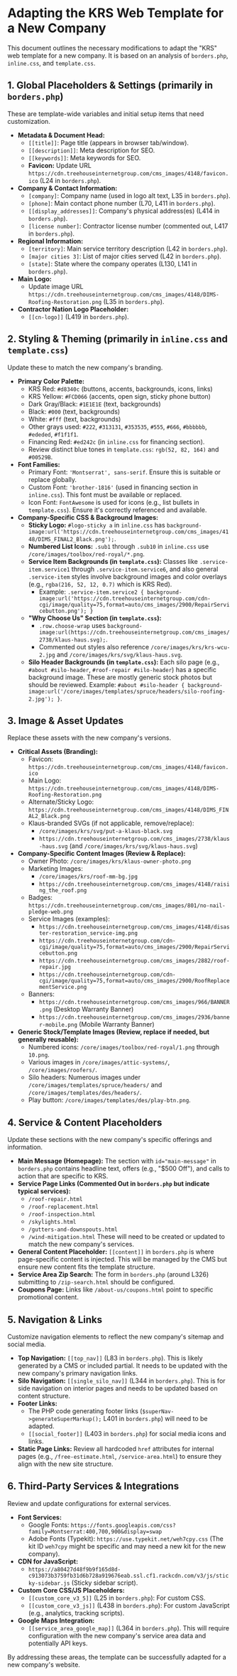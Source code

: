 # Adapting the KRS Web Template for a New Company

This document outlines the necessary modifications to adapt the "KRS" web template for a new company. It is based on an analysis of `borders.php`, `inline.css`, and `template.css`.

## 1. Global Placeholders & Settings (primarily in `borders.php`)

These are template-wide variables and initial setup items that need customization.

*   **Metadata & Document Head:**
    *   `[[title]]`: Page title (appears in browser tab/window).
    *   `[[description]]`: Meta description for SEO.
    *   `[[keywords]]`: Meta keywords for SEO.
    *   **Favicon:** Update URL `https://cdn.treehouseinternetgroup.com/cms_images/4148/favicon.ico` (L24 in `borders.php`).
*   **Company & Contact Information:**
    *   `[company]`: Company name (used in logo alt text, L35 in `borders.php`).
    *   `[phone]`: Main contact phone number (L70, L411 in `borders.php`).
    *   `[[display_addresses]]`: Company's physical address(es) (L414 in `borders.php`).
    *   `[license number]`: Contractor license number (commented out, L417 in `borders.php`).
*   **Regional Information:**
    *   `[territory]`: Main service territory description (L42 in `borders.php`).
    *   `[major cities 3]`: List of major cities served (L42 in `borders.php`).
    *   `[state]`: State where the company operates (L130, L141 in `borders.php`).
*   **Main Logo:**
    *   Update image URL `https://cdn.treehouseinternetgroup.com/cms_images/4148/DIMS-Roofing-Restoration.png` (L35 in `borders.php`).
*   **Contractor Nation Logo Placeholder:**
    *   `[[cn-logo]]` (L419 in `borders.php`).

## 2. Styling & Theming (primarily in `inline.css` and `template.css`)

Update these to match the new company's branding.

*   **Primary Color Palette:**
    *   KRS Red: `#d8340c` (buttons, accents, backgrounds, icons, links)
    *   KRS Yellow: `#FCD066` (accents, open sign, sticky phone button)
    *   Dark Gray/Black: `#1E1E1E` (text, backgrounds)
    *   Black: `#000` (text, backgrounds)
    *   White: `#fff` (text, backgrounds)
    *   Other grays used: `#222`, `#313131`, `#353535`, `#555`, `#666`, `#bbbbbb`, `#ededed`, `#f1f1f1`.
    *   Financing Red: `#ed242c` (in `inline.css` for financing section).
    *   Review distinct blue tones in `template.css`: `rgb(52, 82, 164)` and `#00529B`.
*   **Font Families:**
    *   Primary Font: `'Montserrat', sans-serif`. Ensure this is suitable or replace globally.
    *   Custom Font: `'brother-1816'` (used in financing section in `inline.css`). This font must be available or replaced.
    *   Icon Font: `FontAwesome` is used for icons (e.g., list bullets in `template.css`). Ensure it's correctly referenced and available.
*   **Company-Specific CSS & Background Images:**
    *   **Sticky Logo:** `#logo-sticky a` in `inline.css` has `background-image:url('https://cdn.treehouseinternetgroup.com/cms_images/4148/DIMS_FINAL2_Black.png');`.
    *   **Numbered List Icons:** `.sub1` through `.sub10` in `inline.css` use `/core/images/toolbox/red-royal/*.png`.
    *   **Service Item Backgrounds (in `template.css`):** Classes like `.service-item.service1` through `.service-item.service6`, and also general `.service-item` styles involve background images and color overlays (e.g., `rgba(216, 52, 12, 0.7)` which is KRS Red).
        *   Example: `.service-item.service2 { background-image:url('https://cdn.treehouseinternetgroup.com/cdn-cgi/image/quality=75,format=auto/cms_images/2900/RepairServicebutton.png'); }`
    *   **"Why Choose Us" Section (in `template.css`):**
        *   `.row.choose-wrap` uses `background-image:url(https://cdn.treehouseinternetgroup.com/cms_images/2738/klaus-haus.svg);`.
        *   Commented out styles also reference `/core/images/krs/krs-wcu-2.jpg` and `/core/images/krs/svg/klaus-haus.svg`.
    *   **Silo Header Backgrounds (in `template.css`):** Each silo page (e.g., `#about #silo-header`, `#roof-repair #silo-header`) has a specific background image. These are mostly generic stock photos but should be reviewed. Example: `#about #silo-header { background-image:url('/core/images/templates/spruce/headers/silo-roofing-2.jpg'); }`.

## 3. Image & Asset Updates

Replace these assets with the new company's versions.

*   **Critical Assets (Branding):**
    *   Favicon: `https://cdn.treehouseinternetgroup.com/cms_images/4148/favicon.ico`
    *   Main Logo: `https://cdn.treehouseinternetgroup.com/cms_images/4148/DIMS-Roofing-Restoration.png`
    *   Alternate/Sticky Logo: `https://cdn.treehouseinternetgroup.com/cms_images/4148/DIMS_FINAL2_Black.png`
    *   Klaus-branded SVGs (if not applicable, remove/replace):
        *   `/core/images/krs/svg/put-a-klaus-black.svg`
        *   `https://cdn.treehouseinternetgroup.com/cms_images/2738/klaus-haus.svg` (and `/core/images/krs/svg/klaus-haus.svg`)
*   **Company-Specific Content Images (Review & Replace):**
    *   Owner Photo: `/core/images/krs/klaus-owner-photo.png`
    *   Marketing Images:
        *   `/core/images/krs/roof-mm-bg.jpg`
        *   `https://cdn.treehouseinternetgroup.com/cms_images/4148/raising_the_roof.png`
    *   Badges: `https://cdn.treehouseinternetgroup.com/cms_images/801/no-nail-pledge-web.png`
    *   Service Images (examples):
        *   `https://cdn.treehouseinternetgroup.com/cms_images/4148/disaster-restoration_service-img.png`
        *   `https://cdn.treehouseinternetgroup.com/cdn-cgi/image/quality=75,format=auto/cms_images/2900/RepairServicebutton.png`
        *   `https://cdn.treehouseinternetgroup.com/cms_images/2882/roof-repair.jpg`
        *   `https://cdn.treehouseinternetgroup.com/cdn-cgi/image/quality=75,format=auto/cms_images/2900/RoofReplacementService.png`
    *   Banners:
        *   `https://cdn.treehouseinternetgroup.com/cms_images/966/BANNER.png` (Desktop Warranty Banner)
        *   `https://cdn.treehouseinternetgroup.com/cms_images/2936/banner-mobile.png` (Mobile Warranty Banner)
*   **Generic Stock/Template Images (Review, replace if needed, but generally reusable):**
    *   Numbered icons: `/core/images/toolbox/red-royal/1.png` through `10.png`.
    *   Various images in `/core/images/attic-systems/`, `/core/images/roofers/`.
    *   Silo headers: Numerous images under `/core/images/templates/spruce/headers/` and `/core/images/templates/des/headers/`.
    *   Play button: `/core/images/templates/des/play-btn.png`.

## 4. Service & Content Placeholders

Update these sections with the new company's specific offerings and information.

*   **Main Message (Homepage):** The section with `id="main-message"` in `borders.php` contains headline text, offers (e.g., "$500 Off"), and calls to action that are specific to KRS.
*   **Service Page Links (Commented Out in `borders.php` but indicate typical services):**
    *   `/roof-repair.html`
    *   `/roof-replacement.html`
    *   `/roof-inspection.html`
    *   `/skylights.html`
    *   `/gutters-and-downspouts.html`
    *   `/wind-mitigation.html`
    These will need to be created or updated to match the new company's services.
*   **General Content Placeholder:** `[[content]]` in `borders.php` is where page-specific content is injected. This will be managed by the CMS but ensure new content fits the template structure.
*   **Service Area Zip Search:** The form in `borders.php` (around L326) submitting to `/zip-search.html` should be configured.
*   **Coupons Page:** Links like `/about-us/coupons.html` point to specific promotional content.

## 5. Navigation & Links

Customize navigation elements to reflect the new company's sitemap and social media.

*   **Top Navigation:** `[[top_nav]]` (L83 in `borders.php`). This is likely generated by a CMS or included partial. It needs to be updated with the new company's primary navigation links.
*   **Silo Navigation:** `[[single_silo_nav]]` (L344 in `borders.php`). This is for side navigation on interior pages and needs to be updated based on content structure.
*   **Footer Links:**
    *   The PHP code generating footer links (`$superNav->generateSuperMarkup();` L401 in `borders.php`) will need to be adapted.
    *   `[[social_footer]]` (L403 in `borders.php`) for social media icons and links.
*   **Static Page Links:** Review all hardcoded `href` attributes for internal pages (e.g., `/free-estimate.html`, `/service-area.html`) to ensure they align with the new site structure.

## 6. Third-Party Services & Integrations

Review and update configurations for external services.

*   **Font Services:**
    *   Google Fonts: `https://fonts.googleapis.com/css?family=Montserrat:400,700,900&display=swap`
    *   Adobe Fonts (Typekit): `https://use.typekit.net/weh7cpy.css` (The kit ID `weh7cpy` might be specific and may need a new kit for the new company).
*   **CDN for JavaScript:**
    *   `https://a80427d48f9b9f165d8d-c913073b3759fb31d6b728a919676eab.ssl.cf1.rackcdn.com/v3/js/sticky-sidebar.js` (Sticky sidebar script).
*   **Custom Core CSS/JS Placeholders:**
    *   `[[custom_core_v3_5]]` (L25 in `borders.php`): For custom CSS.
    *   `[[custom_core_v3_js]]` (L438 in `borders.php`): For custom JavaScript (e.g., analytics, tracking scripts).
*   **Google Maps Integration:**
    *   `[[service_area_google_map]]` (L364 in `borders.php`). This will require configuration with the new company's service area data and potentially API keys.

By addressing these areas, the template can be successfully adapted for a new company's website.
